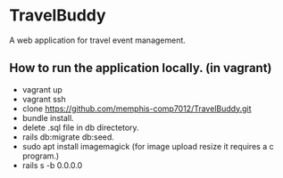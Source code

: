 # TravelBuddy
A web application for travel event management.

## How to run the application locally. (in vagrant)
- vagrant up 
- vagrant ssh
- clone https://github.com/memphis-comp7012/TravelBuddy.git
- bundle install.
- delete .sql file in db directetory.
- rails db:migrate db:seed.
- sudo apt install imagemagick (for image upload resize it requires a c program.)
- rails s -b 0.0.0.0
